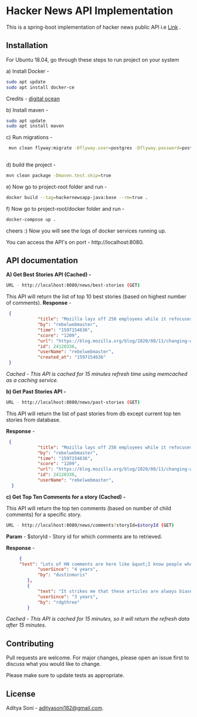 # Hacker News API Implementation

This is a spring-boot implementation of hacker news public API i.e [Link](https://github.com/HackerNews/API) . 

## Installation

For Ubuntu 18.04, go through these steps to run project on your system

a) Install Docker -

```bash
sudo apt update
sudo apt install docker-ce
```
Credits - [digital ocean]( https://www.digitalocean.com/community/tutorials/how-to-install-and-use-docker-on-ubuntu-18-04) 

b) Install maven - 

```bash
sudo apt update
sudo apt install maven
```
c) Run migrations - 
```bash
 mvn clean flyway:migrate -Dflyway.user=postgres -Dflyway.password=postgres -Dflyway.url=jdbc:postgresql://localhost:5432/newsdb
 
```
d) build the project -

```bash
mvn clean package -Dmaven.test.skip=true
```
e) Now go to project-root folder and run - 

```bash
docker build --tag=hackernewsapp-java:base --rm=true .
```
f) Now go to project-root/docker folder and run - 

```bash
docker-compose up .
```
cheers :)
Now you will see the logs of docker services running up.

You can access the API's on port - http://localhost:8080.

## API documentation

**A) Get Best Stories API (Cached) -**
```bash
URL - http://localhost:8080/news/best-stories (GET)
```
This API will return the list of top 10 best stories (based on highest number of comments).
**Response** - 
```json
 {
            "title": "Mozilla lays off 250 employees while it refocuses on commercial products",
            "by": "rebelwebmaster",
            "time": "1597154636",
            "score": "1209",
            "url": "https://blog.mozilla.org/blog/2020/08/11/changing-world-changing-mozilla/",
            "id": 24120336,
            "userName": "rebelwebmaster",
            "created_at": "1597154636"
 }
```
*Cached - This API is cached for 15 minutes refresh time using memcached as a caching service.*

**b) Get Past Stories API -**
```bash
URL - http://localhost:8080/news/past-stories (GET)
```
This API will return the list of past stories from db except current top ten stories from database.

**Response** - 
```json
 {
            "title": "Mozilla lays off 250 employees while it refocuses on commercial products",
            "by": "rebelwebmaster",
            "time": "1597154636",
            "score": "1209",
            "url": "https://blog.mozilla.org/blog/2020/08/11/changing-world-changing-mozilla/",
            "id": 24120336,
            "userName": "rebelwebmaster",
  }   
 ```     
 **c) Get Top Ten Comments for a story (Cached) -**
 
 This API will return the top ten comments (based on number of child comments) for a specific story.
 
 ```bash
URL - http://localhost:8080/news/comments?storyId=$storyId (GET)
```
**Param** - $storyId - Story id for which comments are to retrieved.

**Response** - 
```json
     { 
     "text": "Lots of HN comments are here like &quot;I know people who prefer to be contractors&quot;, &quot;My sister&#x27;s neighbours little brother actually doesn&#x27;t want to be treated with respect by Uber&quot;, blah<p>This is utter nonsense. Being a contractor means being self employed. You don&#x27;t get paid leave or sick pay. It&#x27;s a risk taking and doesn&#x27;t make any sense in the gig economy where the wages are close to minimum rates.<p>If you are truly self employed then you have a skill which you can market, you can charge fees which allows one to put money aside for things like unpaid leave or sick days.<p>If you are truly self employed then part of your job is building customer relationship, building up recurring customers, increasing your business through marketing, word of mouth, etc.<p>You actually have to do entrepreneurial shit.<p>Uber drivers are NONE of this.<p>They clock into an app which belongs to someone else and they have no share in. They can&#x27;t hand out business cards to customers or market their services on a board somewhere. They sit and wait until their master (Uber&#x2F;Lyft) assigns a ride to them. Then they have merely the chance to accept&#x2F;decline it. They can&#x27;t even negotiate their own fees. That itself is fucked up. It&#x27;s complete nonsense in extremely disingenuous by anyone here to suggest that an Uber driver is a self employed contractor and that this is good for them. They get paid shit and can&#x27;t save up like a real self employed person, because they also have no say in the ride prices.<p>Fuck the gig economy. All gig workers are slaves and we should treat each other with more dignity and upgrade them to employees. It&#x27;s our bloody duty as a decent human being.",
            "userSince": "4 years",
            "by": "dustinmoris"
        },
        {
            "text": "It strikes me that these articles are always biased in the direction of the benefits of being an employee. I have several friends that actively choose to be contractors because they prefer the (legally protected) flexibility to decide their own hours, among other things. It&#x27;s a personal decision, and there are upsides and downsides in both directions.<p>Sure - some (non-insignificant) portion of Uber and Lyft drivers would like to be employees. But surely some (also non-insignificant) portion would prefer to be contractors for Uber and Lyft and keep the legal protections that come with that.<p>These articles always make it seem like it&#x27;s a no-brainer win for all drivers no matter what, but it&#x27;s never seemed so clear cut to me.",
            "userSince": "3 years",
            "by": "rdgthree"
        }
 ```     
 
 *Cached - This API is cached for 15 minutes, so it will return the refresh data after 15 minutes.*
 

## Contributing
Pull requests are welcome. For major changes, please open an issue first to discuss what you would like to change.

Please make sure to update tests as appropriate.

## License
Aditya Soni - adityasoni182@gmail.com.
